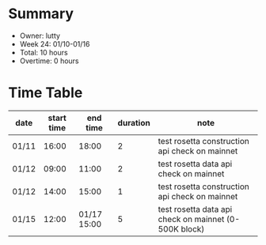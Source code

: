 # Summary

* Owner: lutty
* Week 24: 01/10-01/16
* Total: 10 hours
* Overtime: 0 hours

# Time Table

| date  | start time | end time    | duration | note                                                  |
|-------|------------|-------------|----------|-------------------------------------------------------|
| 01/11 | 16:00      | 18:00       | 2        | test rosetta construction api check on mainnet        |
| 01/12 | 09:00      | 11:00       | 2        | test rosetta data api check on mainnet                |
| 01/12 | 14:00      | 15:00       | 1        | test rosetta construction api check on mainnet        |
| 01/15 | 12:00      | 01/17 15:00 | 5        | test rosetta data api check on mainnet (0-500K block) |

